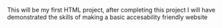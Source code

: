 This will be my first HTML project, after completing this project I will have demonstrated the skills of making a basic accesability friendly website
